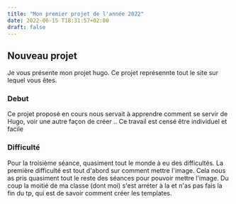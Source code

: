 ```yaml
---
title: "Mon premier projet de l'année 2022" 
date: 2022-06-15 T18:31:57+02:00
draft: false
---
```

## Nouveau projet
Je vous présente mon projet hugo.
Ce projet représennte tout le site sur lequel vous êtes.

### Debut
Ce projet proposé en cours nous servait à apprendre comment se servir de Hugo, voir une autre façon de créer ..
Ce travail est censé être individuel et facile

### Difficulté
Pour la troisième séance, quasiment tout le monde à eu des difficultés. La première difficulté est tout d'abord sur comment mettre l'image. Cela nous as pris quasiment tout le reste des séances pour pouvoir mettre l'image. Du coup la moitié de ma classe (dont moi) s'est arréter à la et n'as pas fais la fin du tp, qui est de savoir comment créer les templates.